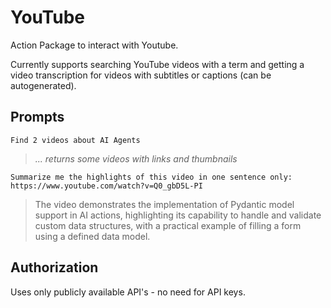 # YouTube

Action Package to interact with Youtube.

Currently supports searching YouTube videos with a term and getting a video transcription for videos with subtitles or captions (can be autogenerated).

## Prompts

```
Find 2 videos about AI Agents
```

> _... returns some videos with links and thumbnails_


```
Summarize me the highlights of this video in one sentence only: https://www.youtube.com/watch?v=Q0_gbD5L-PI
```

> The video demonstrates the implementation of Pydantic model support in AI actions, highlighting its capability to handle and validate custom data structures, with a practical example of filling a form using a defined data model.

## Authorization

Uses only publicly available API's - no need for API keys.
